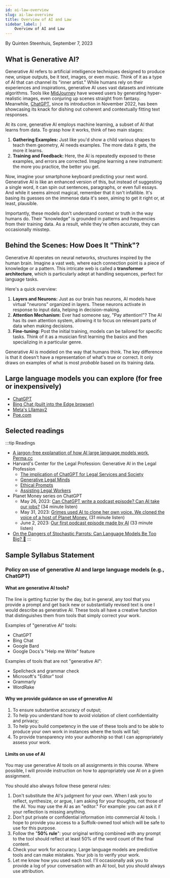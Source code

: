 ```yaml
---
id: ai-law-overview
slug: ai-law-overview
title: Overview of AI and Law
sidebar_label: |
    Overview of AI and Law
---
```


By Quinten Steenhuis, September 7, 2023

## What is Generative AI?

Generative AI refers to artificial intelligence techniques designed to produce new, unique outputs, be it text, images, or even music. Think of it as a type of AI that can channel its "inner artist." While humans rely on their experiences and inspirations, generative AI uses vast datasets and intricate algorithms. Tools like [MidJourney](https://www.midjourney.com) have wowed users by generating hyper-realistic images, even conjuring up scenes straight from fantasy. Meanwhile, [ChatGPT](https://chat.openai.com), since its introduction in November 2022, has been showcasing its knack for dishing out coherent and contextually fitting text responses.

At its core, generative AI employs machine learning, a subset of AI that learns from data. To grasp how it works, think of two main stages:

1. **Gathering Examples:** Just like you'd show a child various shapes to teach them geometry, AI needs examples. The more data it gets, the more it learns.
1. **Training and Feedback:** Here, the AI is repeatedly exposed to these examples, and errors are corrected. Imagine learning a new instrument: the more you practice, the better you get.

Now, imagine your smartphone keyboard predicting your next word. Generative AI is like an enhanced version of this, but instead of suggesting a single word, it can spin out sentences, paragraphs, or even full essays. And while it seems almost magical, remember that it isn't infallible. It's basing its guesses on the immense data it's seen, aiming to get it right or, at least, plausible.

Importantly, these models don't understand context or truth in the way humans do. Their "knowledge" is grounded in patterns and frequencies from their training data. As a result, while they're often accurate, they can occasionally misstep.

## Behind the Scenes: How Does It "Think"?

Generative AI operates on neural networks, structures inspired by the human brain. Imagine a vast web, where each connection point is a piece of knowledge or a pattern. This intricate web is called a **transformer architecture**, which is particularly adept at handling sequences, perfect for language tasks.

Here's a quick overview:

1. **Layers and Neurons:** Just as our brain has neurons, AI models have virtual "neurons" organized in layers. These neurons activate in response to input data, helping in decision-making.
1. **Attention Mechanism:** Ever had someone say, "Pay attention!"? The AI has its own attention system, allowing it to focus on relevant parts of data when making decisions.
1. **Fine-tuning:** Post the initial training, models can be tailored for specific tasks. Think of it as a musician first learning the basics and then specializing in a particular genre.

Generative AI is modeled on the way that humans think. The key difference is that it doesn't have a representation of what's true or correct. It only draws on examples of what is most _probable_ based on its training data.

## Large language models you can explore (for free or inexpensively)

* [ChatGPT](https://chat.openai.com)
* [Bing Chat (built into the Edge browser)](https://www.microsoft.com/en-us/edge/features/bing-chat?form=MT00D8)
* [Meta's Lllamav2](https://huggingface.co/spaces/ysharma/Explore_llamav2_with_TGI)
* [Poe.com](https://poe.com/)

## Selected readings

:::tip Readings

* [A jargon-free explanation of how AI large language models work](https://arstechnica.com/science/2023/07/a-jargon-free-explanation-of-how-ai-large-language-models-work/), [Perma.cc](https://perma.cc/4MCP-9FMZ)
* Harvard's Center for the Legal Profession: Generative AI in the Legal Profession
    * [The implication of ChatGPT for Legal Services and Society](https://clp.law.harvard.edu/knowledge-hub/magazine/issues/generative-ai-in-the-legal-profession/the-implications-of-chatgpt-for-legal-services-and-society/)
    * [Generative Legal Minds](https://clp.law.harvard.edu/knowledge-hub/magazine/issues/generative-ai-in-the-legal-profession/generative-legal-minds/)
    * [Ethical Prompts](https://clp.law.harvard.edu/knowledge-hub/magazine/issues/generative-ai-in-the-legal-profession/ethical-prompts/)
    * [Assisting Legal Workers](https://clp.law.harvard.edu/knowledge-hub/magazine/issues/generative-ai-in-the-legal-profession/assisting-knowledge-workers/)    
* Planet Money series on ChatGPT
    * May 26, 2023: [Can ChatGPT write a podcast episode? Can AI take our jobs?](https://www.npr.org/2023/05/25/1178290105/ai-chatgpt-artificial-intelligence-series-part-one) (34 minute listen)
    * May 31, 2023: [Grimes used AI to clone her own voice. We cloned the voice of a host of Planet Money.](https://www.npr.org/2023/05/25/1178290772/ai-chatgpt-artificial-intelligence-series-part-two) (31 minute listen)
    * June 2, 2023: [Our first podcast episode made by AI](https://www.npr.org/2023/05/25/1178291177/ai-chatgpt-artificial-intelligence-series-part-three) (33 minute listen)
* [On the Dangers of Stochastic Parrots: Can Language Models Be Too Big? 🦜](https://dl.acm.org/doi/10.1145/3442188.3445922)
:::

## Sample Syllabus Statement

### Policy on use of generative AI and large language models (e.g., ChatGPT)

#### What are generative AI tools?

The line is getting fuzzier by the day, but in general, any tool that you provide
a prompt and get back new or substantially revised text is one I would describe
as generative AI. These tools all have a creative function that distinguishes them
from tools that simply correct your work.

Examples of "generative AI" tools:

* ChatGPT
* Bing Chat
* Google Bard
* Google Docs's "Help me Write" feature

Examples of tools that are not "generative AI":

* Spellcheck and grammar check
* Microsoft's "Editor" tool
* Grammarly
* WordRake

#### Why we provide guidance on use of generative AI

1. To ensure substantive accuracy of output;
1. To help you understand how to avoid violation of client confidentiality and privacy;
1. To help you build competency in the use of these tools and to be able to produce your own work in instances where the tools will fail;
1. To provide transparency into your authorship so that I can appropriately assess your work.

#### Limits on use of AI

You may use generative AI tools on all assignments in this course.
Where possible, I will provide instruction on how to appropriately use AI on a given assignment.

You should also always follow these general rules:

1. Don't substitute the AI's judgment for your own. When I ask you to reflect, synthesize, or argue, I am asking for your thoughts, not those of the AI. You may use the AI as an "editor." For example: you can ask it if your reflection is missing anything.
1. Don't put private or confidential information into commercial AI tools. I hope to
provide you access to a Suffolk-owned tool which will be safe to use for this purpose.
1. Follow the "**50% rule**": your original writing combined with any prompt to the tool should reflect at least 50% of the word count of the final content.
1. Check your work for accuracy. Large language models are predictive tools and can make mistakes. Your job is to verify your work.
1. Let me know how you used each tool. I'll occasionally ask you to provide a log
of your conversation with an AI tool, but you should always use attribution.